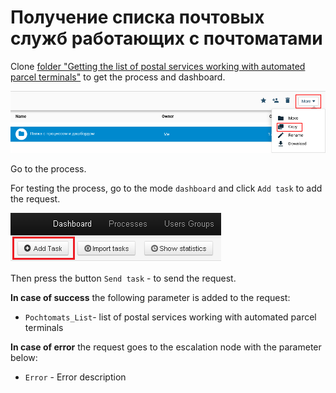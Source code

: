 # Получение списка почтовых служб работающих с почтоматами

Clone [folder "Getting the list of postal services working with automated parcel terminals"](https://admin.corezoid.com/folder/conv/6081) to get the process and dashboard.

![](../img/copy_folder.png)

Go to the process.

For testing the process, go to the mode `dashboard` and click `Add task` to add the request.

![](../img/mandrill_dashboard.png)

Then press the button `Send task` - to send the request.

**In case of success** the following parameter is added to the request:

* `Pochtomats_List`- list of postal services working with automated parcel terminals

**In case of error** the request goes to the escalation node with the parameter below:
* `Error` - Error description